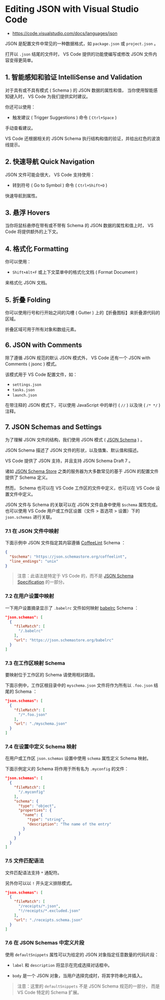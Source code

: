 # Editing JSON with Visual Studio Code

- <https://code.visualstudio.com/docs/languages/json>

JSON 是配置文件中常见的一种数据格式，如 `package.json` 或 `project.json` 。

打开以 `.json` 结尾的文件时， VS Code 提供的功能使编写或修改 JSON 文件内容变得更简单。

## 1. 智能感知和验证 IntelliSense and Validation

对于具有或不具有模式 ( Schema ) 的 JSON 数据的属性和值，
当你使用智能感知键入时， VS Code 为我们提供实时建议。

你还可以使用：

- 触发建议 ( Trigger Suggestions ) 命令 ( `Ctrl+Space` )

手动查看建议。

VS Code 还根据相关的 JSON Schema 执行结构和值的验证，并给出红色的波浪线提示。

## 2. 快速导航 Quick Navigation

JSON 文件可能会很大， VS Code 支持使用：

- 转到符号 ( Go to Symbol ) 命令 ( `Ctrl+Shift+O` )

快速导航到属性。

## 3. 悬浮 Hovers

当你将鼠标悬停在带有或不带有 Schema 的 JSON 数据的属性和值上时，
VS Code 将提供额外的上下文。

## 4. 格式化 Formatting

你可以使用：

- `Shift+Alt+F` 或上下文菜单中的格式化文档 ( Format Document )

来格式化 JSON 文档。

## 5. 折叠 Folding

你可以使用行号和行开始之间的沟槽 ( Gutter ) 上的【折叠图标】来折叠源代码的区域。

折叠区域可用于所有对象和数组元素。

## 6. JSON with Comments

除了遵循 JSON 规范的默认 JSON 模式外，
VS Code 还有一个 JSON with Comments ( jsonc ) 模式。

该模式用于 VS Code 配置文件，如：

- `settings.json`
- `tasks.json`
- `launch.json`

在带注释的 JSON 模式下，可以使用 JavaScript 中的单行 ( `//` ) 以及块 ( `/* */` ) 注释。

## 7. JSON Schemas and Settings

为了理解 JSON 文件的结构，我们使用 JSON 模式 ( [JSON Schema] ) 。

[JSON Schema]: <https://json-schema.org/>

JSON Schema 描述了 JSON 文件的形状，以及值集、默认值和描述。

VS Code 提供了 JSON 支持，并且支持 JSON Schema Draft 7 。

诸如 [JSON Schema Store] 之类的服务器为大多数常见的基于 JSON 的配置文件提供了 Schema 定义。

[JSON Schema Store]: <https://www.schemastore.org>

然而， Schema 也可以在 VS Code 工作区的文件中定义，也可以在 VS Code 设置文件中定义。


JSON 文件与 Schema 的关联可以在 JSON 文件自身中使用 `$schema` 属性完成。
也可以使用 VS Code 用户或工作区设置（文件 > 首选项 > 设置）下的 `json.schemas` 进行关联。

### 7.1 在 JSON 文件中映射

下面示例中 JSON 文件指定其内容遵循 [CoffeeLint] Schema ：

[CoffeeLint]: <http://www.coffeelint.org/>

```json
{
  "$schema": "https://json.schemastore.org/coffeelint",
  "line_endings": "unix"
}
```

> 注意：此语法是特定于 VS Code 的，而不是 [JSON Schema Specification] 的一部分。

[JSON Schema Specification]: <https://json-schema.org/latest/json-schema-core.html#rfc.section.7>

### 7.2 在用户设置中映射

一下用户设置摘录显示了 `.babelrc` 文件如何映射 [babelrc] Schema ：

[babelrc]: <https://babeljs.io/docs/en/config-files>

```json
"json.schemas": [
  {
    "fileMatch": [
      "/.babelrc"
    ],
    "url": "https://json.schemastore.org/babelrc"
  }
]
```

### 7.3 在工作区映射 Schema

要映射位于工作区的 Schema 请使用相对路径。

下面示例中，工作区根目录中的 `myschema.json` 文件将作为所有以 `.foo.json` 结尾的 Schema ：

```json
"json.schemas": [
  {
    "fileMatch": [
      "/*.foo.json"
    ],
    "url": "./myschema.json"
  }
]
```

### 7.4 在设置中定义 Schema 映射

在用户或工作区 `json.schemas` 设置中使用 `schema` 属性定义 Schema 映射。

下面示例定义的 Schema 将作用于所有名为 `.myconfig` 的文件：

```json
"json.schemas": [
  {
    "fileMatch": [
      "/.myconfig"
    ],
    "schema": {
      "type": "object",
      "properties": {
        "name": {
          "type": "string",
          "description": "The name of the entry"
        }
      }
    }
  }
]
```

### 7.5 文件匹配语法

文件匹配语法支持 `*` 通配符。

另外你可以以 `!` 开头定义排除模式。

```json
"json.schemas": [
  {
    "fileMatch": [
      "/receipts/*.json",
      "!/receipts/*.excluded.json"
    ],
    "url": "./receipts.schema.json"
  }
]
```

### 7.6 在 JSON Schemas 中定义片段

使用 `defaultSnippets` 属性可以为给定的 JSON 对象指定任意数量的代码片段：

- `label` 和 `description` 将显示在完成选择对话框中。

- `body` 是一个 JSON 对象，当用户选择完成时，将其字符串化并插入。

> 注意：这里的 `defaultSnippets` 不是 JSON Schema 规范的一部分，
> 而是 VS Code 特定的 Schema 扩展。
